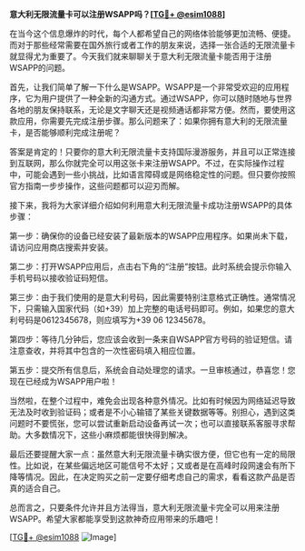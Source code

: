 **意大利无限流量卡可以注册WSAPP吗？[[TG💪+ @esim1088](https://t.me/s/esim1088)]**

在当今这个信息爆炸的时代，每个人都希望自己的网络体验能够更加流畅、便捷。而对于那些经常需要在国外旅行或者工作的朋友来说，选择一张合适的无限流量卡就显得尤为重要了。今天我们就来聊聊关于意大利无限流量卡能否用于注册WSAPP的问题。

首先，让我们简单了解一下什么是WSAPP。WSAPP是一个非常受欢迎的应用程序，它为用户提供了一种全新的沟通方式。通过WSAPP，你可以随时随地与世界各地的朋友保持联系，无论是文字聊天还是视频通话都非常方便。然而，要使用这款应用，你需要先完成注册步骤。那么问题来了：如果你拥有意大利的无限流量卡，是否能够顺利完成注册呢？

答案是肯定的！只要你的意大利无限流量卡支持国际漫游服务，并且可以正常连接到互联网，那么你就完全可以用这张卡来注册WSAPP。不过，在实际操作过程中，可能会遇到一些小挑战，比如语言障碍或是网络稳定性的问题。但只要你按照官方指南一步步操作，这些问题都可以迎刃而解。

接下来，我将为大家详细介绍如何利用意大利无限流量卡成功注册WSAPP的具体步骤：

第一步：确保你的设备已经安装了最新版本的WSAPP应用程序。如果尚未下载，请访问应用商店搜索并安装。

第二步：打开WSAPP应用后，点击右下角的“注册”按钮。此时系统会提示你输入手机号码以接收验证码短信。

第三步：由于我们使用的是意大利号码，因此需要特别注意格式正确性。通常情况下，只需输入国家代码（如+39）加上完整的电话号码即可。例如，如果您的意大利号码是0612345678，则应填写为+39 06 12345678。

第四步：等待几分钟后，您应该会收到一条来自WSAPP官方号码的验证短信。请注意查收，并将其中包含的一次性密码填入相应位置。

第五步：提交所有信息后，系统会自动处理您的请求。一旦审核通过，恭喜您！您现在已经成为WSAPP用户啦！

当然啦，在整个过程中，难免会出现各种意外情况。比如有时候因为网络延迟导致无法及时收到验证码；或者是不小心输错了某些关键数据等等。别担心，遇到这类问题时不要慌张，您可以尝试重新启动设备再试一次；也可以直接联系客服寻求帮助。大多数情况下，这些小麻烦都能很快得到解决。

最后还要提醒大家一点：虽然意大利无限流量卡确实很方便，但它也有一定的局限性。比如说，在某些偏远地区可能信号不太好；又或者是在高峰时段网速会有所下降等情况。因此，在决定购买之前一定要仔细考虑自己的需求，看看这款产品是否真的适合自己。

总而言之，只要条件允许并且方法得当，意大利无限流量卡完全可以用来注册WSAPP。希望大家都能享受到这款神奇应用带来的乐趣吧！

[[TG💪+ @esim1088](https://t.me/s/esim1088) ![Image](https://i.postimg.cc/4NQfJmqS/Snipaste-2025-05-13-00-14-12.png)]